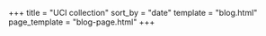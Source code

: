 +++
title = "UCI collection"
sort_by = "date"
template = "blog.html"
page_template = "blog-page.html"
+++
